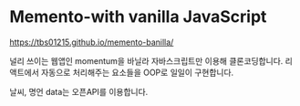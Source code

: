 # Memento-with vanilla JavaScript

https://tbs01215.github.io/memento-banilla/

널리 쓰이는 웹앱인 momentum을 바닐라 자바스크립트만 이용해 클론코딩합니다.
리액트에서 자동으로 처리해주는 요소들을 OOP로 일일이 구현합니다.

날씨, 명언 data는 오픈API를 이용합니다.
